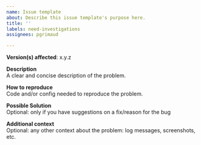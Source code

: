 ```yaml
---
name: Issue template
about: Describe this issue template's purpose here.
title: ''
labels: need-investigations
assignees: pgrimaud

---
```


**Version(s) affected**: x.y.z

**Description**  
A clear and concise description of the problem.

**How to reproduce**  
Code and/or config needed to reproduce the problem.

**Possible Solution**  
Optional: only if you have suggestions on a fix/reason for the bug

**Additional context**  
Optional: any other context about the problem: log messages, screenshots, etc.
